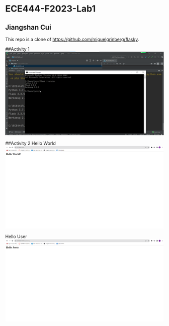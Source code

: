 # ECE444-F2023-Lab1

## Jiangshan Cui

This repo is a clone of https://github.com/miguelgrinberg/flasky.

##Activity 1
![](screenshots/assignment1.png)


##Activity 2
Hello World
![](screenshots/assignment2HelloWorld.png)

Hello User
![](screenshots/assignment2HelloUser.png)